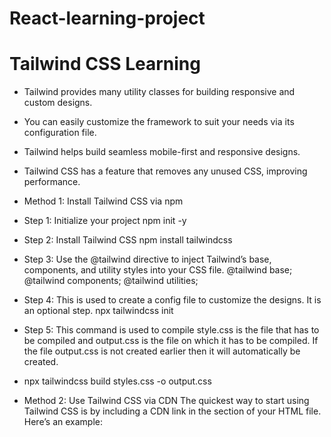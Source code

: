 # React-learning-project

# Tailwind CSS Learning

- Tailwind provides many utility classes for building responsive and custom designs.
- You can easily customize the framework to suit your needs via its configuration file.
- Tailwind helps build seamless mobile-first and responsive designs.
- Tailwind CSS has a feature that removes any unused CSS, improving performance.

- Method 1: Install Tailwind CSS via npm


- Step 1: Initialize your project
  npm init -y
- Step 2: Install Tailwind CSS
  npm install tailwindcss
- Step 3: Use the @tailwind directive to inject Tailwind’s base, components, and utility styles into your CSS file.
@tailwind base;
@tailwind components;
@tailwind utilities;
- Step 4: This is used to create a config file to customize the designs. It is an optional step.
npx tailwindcss init
- Step 5: This command is used to compile style.css is the file that has to be compiled and output.css is the file on which it has to be compiled. If the file output.css is not created earlier then it will automatically be created.
- npx tailwindcss build styles.css -o output.css

- Method 2: Use Tailwind CSS via CDN
The quickest way to start using Tailwind CSS is by including a CDN link in the <head> section of your HTML file. Here’s an example:

<link href=”https://unpkg.com/tailwindcss@^2/dist/tailwind.min.css” rel=”stylesheet”>
